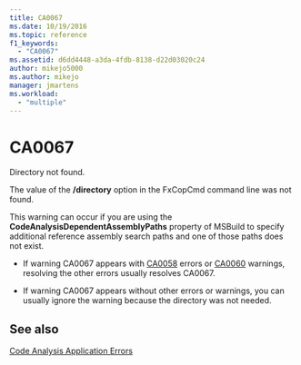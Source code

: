 ```yaml
---
title: CA0067
ms.date: 10/19/2016
ms.topic: reference
f1_keywords:
  - "CA0067"
ms.assetid: d6dd4448-a3da-4fdb-8138-d22d03020c24
author: mikejo5000
ms.author: mikejo
manager: jmartens
ms.workload:
  - "multiple"
---
```

# CA0067
Directory not found.

The value of the **/directory** option in the FxCopCmd command line was not found.

This warning can occur if you are using the **CodeAnalysisDependentAssemblyPaths** property of MSBuild to specify additional reference assembly search paths and one of those paths does not exist.

- If warning CA0067 appears with [CA0058](ca0058.md) errors or [CA0060](ca0060.md) warnings, resolving the other errors usually resolves CA0067.

- If warning CA0067 appears without other errors or warnings, you can usually ignore the warning because the directory was not needed.

## See also
[Code Analysis Application Errors](../code-quality/code-analysis-application-errors.md)
